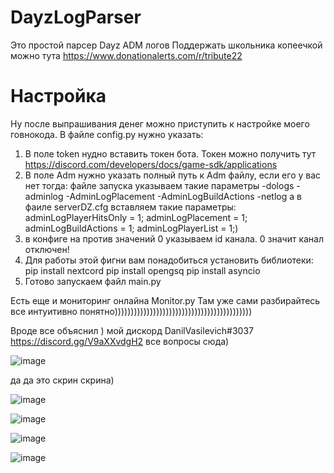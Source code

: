 # DayzLogParser
Это простой парсер Dayz ADM логов 
Поддержать школьника копеечкой можно тута 
https://www.donationalerts.com/r/tribute22

# Настройка
Ну после выпрашивания денег можно приступить к настройке моего говнокода.
В файле config.py нужно указать:
1) В поле token нудно вставить токен бота. Токен можно получить тут https://discord.com/developers/docs/game-sdk/applications
2) В поле Adm нужно указать полный путь к Adm файлy, если его у вас нет тогда: файле запуска указываем такие параметры -dologs -adminlog -AdminLogPlacement -AdminLogBuildActions -netlog а в фаиле serverDZ.cfg вставляем такие параметры:
adminLogPlayerHitsOnly = 1;
adminLogPlacement = 1;
adminLogBuildActions = 1;
adminLogPlayerList = 1;)
3) в конфиге на против значений 0 указываем id канала. 0 значит канал отключен!
4) Для работы этой фигни вам понадобиться установить библиотеки:
pip install nextcord
pip install opengsq 
pip install asyncio
5) Готово запускаем файл main.py

Есть еще и мониторинг онлайна Monitor.py
Там уже сами разбирайтесь все интуитивно понятно)))))))))))))))))))))))))))))))))))))))))))

Вроде все объяснил ) мой дискорд DanilVasilevich#3037 https://discord.gg/V9aXXvdgH2 все вопросы сюда)

![image](https://user-images.githubusercontent.com/83073582/194147569-837a9b7f-5ef0-4763-b8d6-04b5e56d99e8.png)

да да это скрин скрина)

![image](https://user-images.githubusercontent.com/83073582/194147662-6e095f13-a7eb-4f8f-bb11-48bdb6777cbb.png)

![image](https://user-images.githubusercontent.com/83073582/194148373-dc8a4a86-ba88-4278-b912-14912737fdf0.png)


![image](https://user-images.githubusercontent.com/83073582/194148208-8cb520a8-75ef-4247-baa2-1eb1367039d8.png)

![image](https://user-images.githubusercontent.com/83073582/194148242-ce5fc909-9393-4a3a-a85c-01fb9bc8074b.png)
